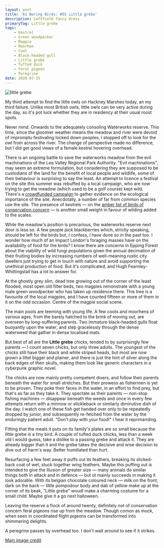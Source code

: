 ```yaml
---
layout: post
title: '61 Boring Birds: #55 Little grebe'
description: Leftfield fancy dress
primaryTag: Little grebe
tags:
    - Kestrel
    - Green woodpecker
    - Magpie
    - Moorhen
    - Coot
    - Black-headed gull
    - Little grebe
    - Tufted duck
    - Feral pigeon
    - Peregrine
date: 2020-07-25
---
```

![little grebe](/assets/img/little-grebe.jpg)

My third attempt to find the little owls on Hackney Marshes today, an my third failure. Unlike most British owls, little owls can be very active during the day, so it's pot luck whether they are in residency at their usual roost spots. 

Never mind. Onwards to the adequately consoling Waterworks reserve. This time, since the gloomier weather means the meadow and river were devoid of impromptu festivaling locked down peoples, I stopped off to look for the owl from across the river. The change of perspective made no difference, but I did get good views of a female kestrel hovering overhead. 

There is an ongoing battle to save the waterworks meadow from the evil machinations of the Lea Valley Regional Park Authority. "Evil machinations", may seem an extreme formulation, but considering they are supposed to be custodians of the land for the benefit of local people and wildlife, some of their behaviour is surprising to say the least. An attempt to licence a festival on the site this summer was rebuffed by a local campaign, who are now trying to get the meadow (which used to be a golf course) kept wild. There's a [crowdfunded campaign](https://www.gofundme.com/f/ecological-surveys-of-the-waterworks?utm_source=twitter&utm_medium=social&utm_campaign=p_cp+share-sheet) to gather evidence on the ecological importance of the site. Anecdotally, a number of far from common species use the site. The presence of kestrels &mdash; on the [amber list of birds of conservation concern](https://www.bto.org/sites/default/files/shared_documents/publications/birds-conservation-concern/birds-of-conservation-concern-4-leaflet.pdf) &mdash; is another small weight in favour of wilding added to the scales.

While the meadow's position is precarious, the waterworks reserve next door is less so. A few people pick blackberries which, strictly speaking, should be left for the birds but, I confess, I have done so in the past too. I wonder how much of an impact London's foraging masses have on the availability of food for the birds? I know there are concerns in Epping Forest about the viability of wild fungi populations given the annual decimation of their fruiting bodies by increasing numbers of well-meaning rustic city dwellers just trying to get in touch with nature and avoid supporting the unethical production of food. But it's complicated, and Hugh Fearnley-Whittingstall has  a lot to answer for.

At the ghostly grey slim, dead tree growing out of the corner of the least flooded, most open old filter beds, two magpies remonstrate with a young male green woodpecker who has taken up residence there. This tree is a favourite of the local magpies, and I have counted fifteen or more of them in it on the odd occasion. Centre of the magpie social scene.

The main pools are teeming with young life. A few coots and moorhens of various ages, from the barely hatched to the brink of moving out, are overseen by long-suffering parents. Two immature black-headed gulls float buoyantly upon the water, and step gracelessly through the dense waterweed that gather in dense localised mats.

But best of all are the **Little grebe** chicks, tended to by surprisingly few parents &mdash; I count seven chicks, but only three adults. The youngest of the chicks still have their black and white striped heads, but most are now grown a littel bigger and plainer, and there is just the hint of silver along the back edges of their skulls, making them look like generic characters in a cyberpunk graphic novel.

The chicks are now mainly pretty competent divers, and follow their parents beneath the water for small stretches. But their prowess as fishermen is yet to be proven. They poke their faces in the water, in an effort to find prey, but that's as far as they take it. They spectate as their parents &mdash; non-stop fishing machines &mdash; disappear beneath the weeds and once in every few attempts return with a minnow or stickleback or similarly diminutive dish of the day. I watch one of these fish get handed over only to be repeatedly dropped by junior, and subsequently re-fetched from the water by the enduringly patient adult. "Don't play with your food!" I hear it reprimanding.

Fitting that the meals it puts on its family's plates are so small because the little grebe is a tiny bird. A couple of tufted duck chicks, less than a week old I would guess, take a dislike to a passing grebe and attack it. They are already bigger than it and the grebe takes the decisive and wise decision to dive out of harm's way. Better humiliated than hurt. 

Resurfacing a few feet away it puffs out its feathers, breaking its slicked-back coat of wet, stuck together wing feathers. Maybe this puffing out is intended to give the illusion of greater size &mdash; many animals do similar things both in attack and in defence &mdash; but ot mainly succeeds in making it look adorable. With its belgian chocolate coloured neck &mdash; milk on the front, dark on the back &mdash; little pompodour body and dab of yellow make up at the corner of its beak, "Little grebe" woudl make a charming costume for a small child. Maybe give it a go next halloween.

Leaving the reserve a flock of around twenty, definitely not of conservation concern feral pigeons rise up from the meadow. Though comon as muck, when seen in coordinated flight pigeons can be transformed into shimmering delights. 

A peregrine passes by overhead too. I don't wait around to see if it strikes.

[Main image credit](https://www.flickr.com/photos/blacktigersdream/49874475738/in/photolist-2iZeJ37-2iYM6gP-2j7mJzc-Sxkrzm-2j3C9tu-2j8bVbG-TzAwwG-2iTdHeR-2jnv9xm-4dV6Dt-2j1X8Ck-H4v8GJ-2jmDw4c-379zyV-2jmzFY6-2ev5pcL-8TajkJ-2jmzHYP-5th7Pn-zLPGio-4erY9f-6XcJBx-RguNuc-2gtTsiA-2dCWDaG-2g8u4wW-2j6fqYo-N3rsDE-22Hgb1J-2jcz8p6-EA4LEa-T5Xgqt-4erWiG-36Jo2a-2j1h6Wc-F64BEj-2jd6X5G-DioSzN-T1hCAk-2jcv6Gx-2j1mmFJ-Cvzqxn-9JkCTR-2jffNLs-ZicwXh-QDMfiA-2ePfw4k-2hqBzdz-Vz6X8P-2iBEqVZ)
